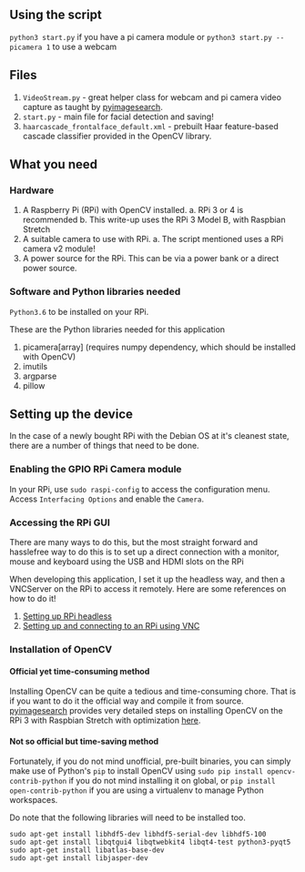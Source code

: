 ## Using the script
`python3 start.py` if you have a pi camera module or `python3 start.py --picamera 1` to use a webcam

## Files 
1. `VideoStream.py` - great helper class for webcam and pi camera video capture as taught by [pyimagesearch](https://www.pyimagesearch.com/2016/01/04/unifying-picamera-and-cv2-videocapture-into-a-single-class-with-opencv/).
2. `start.py` - main file for facial detection and saving!
3. `haarcascade_frontalface_default.xml` - prebuilt Haar feature-based cascade classifier provided in the OpenCV library.

## What you need
### Hardware
1. A Raspberry Pi (RPi) with OpenCV installed. 
    a. RPi 3 or 4 is recommended
    b. This write-up uses the RPi 3 Model B, with Raspbian Stretch
2. A suitable camera to use with RPi.
    a. The script mentioned uses a RPi camera v2 module!
3. A power source for the RPi. This can be via a power bank or a direct power source.

### Software and Python libraries needed

`Python3.6` to be installed on your RPi.

These are the Python libraries needed for this application 

1. picamera[array] (requires numpy dependency, which should be installed with OpenCV)
2. imutils
3. argparse
4. pillow

## Setting up the device

In the case of a newly bought RPi with the Debian OS at it's cleanest state, there are a number of things that need to be done.

### Enabling the GPIO RPi Camera module

In your RPi, use `sudo raspi-config` to access the configuration menu. Access `Interfacing Options` and enable the `Camera`.

### Accessing the RPi GUI

There are many ways to do this, but the most straight forward and hasslefree way to do this is to set up a direct connection with a monitor, mouse and keyboard using the USB and HDMI slots on the RPi

When developing this application, I set it up the headless way, and then a VNCServer on the RPi to access it remotely. 
Here are some references on how to do it!

1. [Setting up RPi headless](https://www.raspberrypi.org/documentation/configuration/wireless/headless.md)
2. [Setting up and connecting to an RPi using VNC](https://www.raspberrypi.org/documentation/remote-access/vnc/)

### Installation of OpenCV

#### Official yet time-consuming method
Installing OpenCV can be quite a tedious and time-consuming chore. That is if you want to do it the official way and compile it from source.  
[pyimagesearch](https://www.pyimagesearch.com/) provides very detailed steps on installing OpenCV on the RPi 3 with Raspbian Stretch with optimization [here](https://www.pyimagesearch.com/2017/09/04/raspbian-stretch-install-opencv-3-python-on-your-raspberry-pi/).

#### Not so official but time-saving method
Fortunately, if you do not mind unofficial, pre-built binaries, you can simply make use of Python's `pip` to install OpenCV using `sudo pip install opencv-contrib-python` if you do not mind installing it on global, or `pip install open-contrib-python` if you are using a virtualenv to manage Python workspaces.

Do note that the following libraries will need to be installed too. 

```
sudo apt-get install libhdf5-dev libhdf5-serial-dev libhdf5-100
sudo apt-get install libqtgui4 libqtwebkit4 libqt4-test python3-pyqt5
sudo apt-get install libatlas-base-dev
sudo apt-get install libjasper-dev
```
